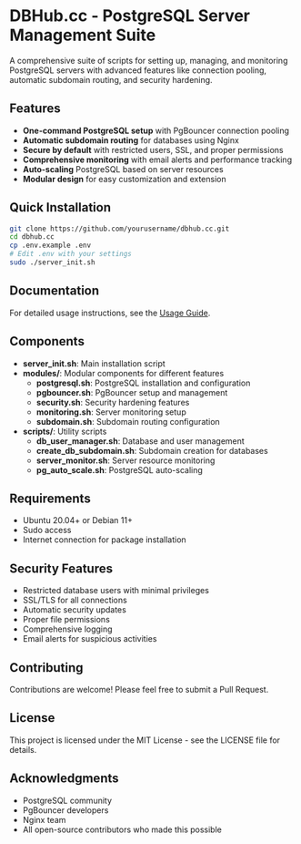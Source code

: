 # DBHub.cc - PostgreSQL Server Management Suite

A comprehensive suite of scripts for setting up, managing, and monitoring PostgreSQL servers with advanced features like connection pooling, automatic subdomain routing, and security hardening.

## Features

- **One-command PostgreSQL setup** with PgBouncer connection pooling
- **Automatic subdomain routing** for databases using Nginx
- **Secure by default** with restricted users, SSL, and proper permissions
- **Comprehensive monitoring** with email alerts and performance tracking
- **Auto-scaling** PostgreSQL based on server resources
- **Modular design** for easy customization and extension

## Quick Installation

```bash
git clone https://github.com/yourusername/dbhub.cc.git
cd dbhub.cc
cp .env.example .env
# Edit .env with your settings
sudo ./server_init.sh
```

## Documentation

For detailed usage instructions, see the [Usage Guide](USAGE_GUIDE.md).

## Components

- **server_init.sh**: Main installation script
- **modules/**: Modular components for different features
  - **postgresql.sh**: PostgreSQL installation and configuration
  - **pgbouncer.sh**: PgBouncer setup and management
  - **security.sh**: Security hardening features
  - **monitoring.sh**: Server monitoring setup
  - **subdomain.sh**: Subdomain routing configuration
- **scripts/**: Utility scripts
  - **db_user_manager.sh**: Database and user management
  - **create_db_subdomain.sh**: Subdomain creation for databases
  - **server_monitor.sh**: Server resource monitoring
  - **pg_auto_scale.sh**: PostgreSQL auto-scaling

## Requirements

- Ubuntu 20.04+ or Debian 11+
- Sudo access
- Internet connection for package installation

## Security Features

- Restricted database users with minimal privileges
- SSL/TLS for all connections
- Automatic security updates
- Proper file permissions
- Comprehensive logging
- Email alerts for suspicious activities

## Contributing

Contributions are welcome! Please feel free to submit a Pull Request.

## License

This project is licensed under the MIT License - see the LICENSE file for details.

## Acknowledgments

- PostgreSQL community
- PgBouncer developers
- Nginx team
- All open-source contributors who made this possible